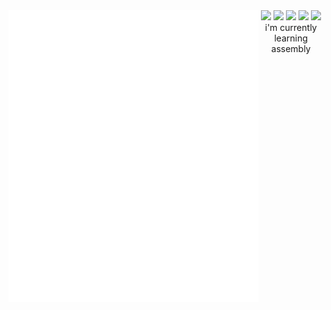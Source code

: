 

<div align = "right">
  <img align = "left" width = "400" src="https://github.com/sme-ek/test/blob/master/generated/overview.svg">
    <img align = "left" width = "400" src = "https://raw.githubusercontent.com/sme-ek/test/master/generated/languages.svg">  
  <div align = "center">
    <img src="https://img.shields.io/badge/Rust-white?style=for-the-badge&logo=rust&logoColor=green">
    <img src="https://img.shields.io/badge/C-white?style=for-the-badge&logo=c&logoColor=yellow">
    <img src="https://img.shields.io/badge/Debian-white?style=for-the-badge&logo=debian&logoColor=orange">
    <img src="https://img.shields.io/badge/freeBSD-white?style=for-the-badge&logo=freeBSD&logoColor=purple">
    <img src="https://img.shields.io/badge/mac%20os-white?style=for-the-badge&logo=apple&logoColor=blue">
    <br>
    i'm currently learning assembly
  </div>
  </div>
